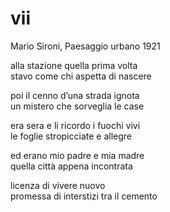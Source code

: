 # vii

Mario Sironi, Paesaggio urbano 1921

alla stazione quella prima volta  
stavo come chi aspetta di nascere

poi il cenno d’una strada ignota  
un mistero che sorveglia le case

era sera e li ricordo i fuochi vivi  
le foglie stropicciate e allegre

ed erano mio padre e mia madre  
quella città appena incontrata

licenza di vivere nuovo  
promessa di interstizi tra il cemento
